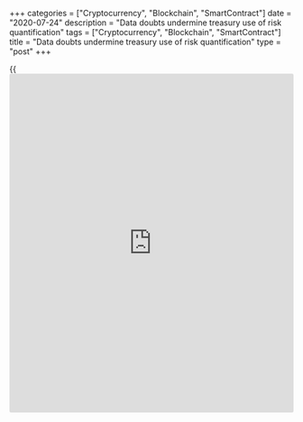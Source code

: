 +++
categories = ["Cryptocurrency", "Blockchain", "SmartContract"]
date = "2020-07-24"
description = "Data doubts undermine treasury use of risk quantification"
tags = ["Cryptocurrency", "Blockchain", "SmartContract"]
title = "Data doubts undermine treasury use of risk quantification"
type = "post"
+++

{{<iframe id="large-banner" src="https://www.bounty.group/#slide=3.0" width="100%" height="600" scrolling="no" style="border: 0px solid rgb(216, 221, 230); border-radius: 3px;">}}

#  Data doubts undermine treasury use of risk quantification

COPYING AND DISTRIBUTING ARE PROHIBITED WITHOUT PERMISSION OF THE
PUBLISHER: [ SContreras@Euromoney.com][1]

By:  Paul Golden  Published on:  Thursday, July 16, 2020

Lack of confidence in the quality of their information – and their
ability to analyze it – means many of the world’s largest companies
continue to eschew one of the techniques designed to assess and manage
FX risk.

![block-chain-question_780][2]

A recent report from Greenwich Associates found that 60% of [corporate
treasury professionals][3] felt it was not possible to establish best
practices for FX. Yet only one in five of the large companies surveyed
employ the variance at risk (VaR) framework – such as [earnings at risk
or cash flows at risk][4] – despite its suitability for precision
hedging strategies.

Cash flow at risk and earnings at risk take into account the relative
volatilities and correlations of individual currencies when designing
hedging strategies and incorporate cash flow and earnings implications
in addition to payments.

![Ken Monahan_160x186][5]  
  
---  
  
_Ken Monahan,  
Greenwich Associates_  
  
“However, the methodology requires relatively good information
management and access to sophisticated tools and datasets,” says Ken
Monahan, senior analyst in Greenwich Associates’ market structure group
and author of the report. “Many firms do not pursue the latter because
they do not believe they can achieve the former.”

One of the reasons put forward for the low level of VaR usage was that
companies have little confidence in the quality of their own data.

“The first step in a financial risk-management framework should be to
identify the underlying exposures,” says Sander de Vries, senior manager
at Netherlands-based treasury consultancy Zanders. “If the underlying
data is poor quality, the outcome of the risk quantification will not be
reliable. In addition to standardization and centralization of
processes, we also see that companies are taking initiatives to invest
in technologies related to big data and artificial intelligence to
improve data quality.”

He agrees that many corporates might not implement at risk calculations
in their financial risk management framework because they are more
difficult to make, and the outcome is more difficult to interpret.

“We feel it is best practice to use this quantification technique,” says
de Vries. “However, it should be complementary to other methodologies
which are more closely aligned to current hedging practice.”

### Risk management

Firms do not hedge to get a return but as an instrument of [FX risk
management at the corporate level][6]. Having a 95% confidence interval
for protecting your margins is something many corporates do not
necessarily feel comfortable with since their goal is to be FX neutral
under any market situation.

That is the view of Antonio Rami, chief growth officer at Kantox, who
recommends that companies design processes and adopt systems that allow
them to capture different types of data exposure such as forecasts, firm
commitments and balance-sheet items.

![Antonio-Rami-Kantox_160x186][7]  
  
---  
 __

Antonio Rami, Kantox  
  
“This is especially relevant for forecast data, since there is often
less trust about its quality and timing,” he says. “The solution here is
to break the ‘silos’ between commercial and treasury teams by improving
communication and designing joint processes.”

An FX management solution should also be implemented in order to capture
different types of exposure in real time, as well as their evolution
from forecasts to firm commitments to balance-sheet items.

“This is crucial in [terms](https://www.fintechee.com/terms/) of having full exposure visibility and
defining an optimal hedging [policy](https://www.fintechee.com/policy/),” adds Rami.

Lack of reliable data and the complexity of the task at hand often leave
companies dependent on FX dealers, with treasurers asking their dealer
counterparties to conduct VaR analysis on their behalf.

“The tools used to generate these estimates and strategies are more
commonly used by banks than corporates, so it might be cheaper depending
on the frequency with which the company hedges according to these
principles,” says Monahan.

Treasurers asking dealer counterparties to run VaR is a way of
estimating downside risk for the positions the company carries with each
individual counterparty, but that still may not provide the desired
consolidated risk assessment picture, according to treasury consultant
Fabio Marcos.

“So this is in fact a partial substitute for a more robust risk-
management practice,” he says. “One way of addressing the issue of
insufficient reliable data or not having access to reliable data in a
timely manner is centralization through automation and integration of
different sources, such as accounts receivables and accounts payable.”

  

> It does not change the perception of VaR as a tool that is more
suitable for active asset managers seeking a rate of return than for
corporate risk managers worried about reducing the impact of FX  
>

>

>  - Antonio Rami, Kantox

  

“Treasurers should be able to calculate risks, but they have to separate
short-term risks from long-term risks,” observes Richard Cornielje,
director corporate customers at risk management technology company KYOS,
adding that lack of knowledge and limited internal communication often
hold back best practice.

Rami acknowledges that conducting proper VaR analysis requires market
data availability and analytical capabilities that are far more common
with dealer counterparties.

“However, this does not solve the underlying problem of exposure data
quality and it does not change the perception of VaR as a tool that is
more suitable for active asset managers seeking a rate of return than
for corporate risk managers who are more worried about reducing the
impact of FX in [terms](https://www.fintechee.com/terms/) of margins and reporting,” he concludes.

   1. mailto:SContreras@Euromoney.com
   2. /v-d521866b2a6b9977afd3b5f1428e1bcd/Media/images/euromoney/stock-images-22/block-chain-question_780.jpg
   3. www.euromoney.com/article/b1lxqc8j8pjmv2/making-treasury-great-again-covid-19-will-put-cashflows-into-the-boardroom
   4. www.euromoney.com/article/b1gxbxnqlmw2f2/treasurers-need-to-move-out-of-risk-management-comfort-zone
   5. /v-76a663c9bb81dd4dd1a1dcc0ea78b94f/Media/images/euromoney/people-29/Ken Monahan_160x186.jpg
   6. www.euromoney.com/article/b1hv4nr30vjy8t/corporates-revisit-[options](https://www.fixpro.org/post/options-liquidity/)-for-reducing-fx-exposure
   7. /v-b2035b2020f6ad51097c775f2e509b0b/Media/images/euromoney/people-30/Antonio-Rami-Kantox_160x186.jpg